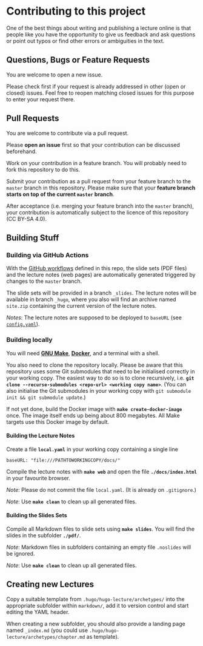 # Contributing to this project

One of the best things about writing and publishing a lecture online is that
people like you have the opportunity to give us feedback and ask questions or
point out typos or find other errors or ambiguities in the text.

## Questions, Bugs or Feature Requests

You are welcome to open a new issue.

Please check first if your request is already addressed in other (open or closed)
issues. Feel free to reopen matching closed issues for this purpose to enter your
request there.

## Pull Requests

You are welcome to contribute via a pull request.

Please **open an issue** first so that your contribution can be discussed
beforehand.

Work on your contribution in a feature branch. You will probably need to fork
this repository to do this.

Submit your contribution as a pull request from your feature branch to the
`master` branch in this repository. Please make sure that your **feature
branch starts on top of the current `master` branch**.

After acceptance (i.e. merging your feature branch into the `master` branch),
your contribution is automatically subject to the licence of this repository
(CC BY-SA 4.0).

## Building Stuff

### Building via GitHub Actions

With the [GitHub workflows](.github/workflows/) defined in this repo, the slide
sets (PDF files) and the lecture notes (web pages) are automatically generated
triggered by changes to the `master` branch.

The slide sets will be provided in a branch `_slides`. The lecture notes  will be
available in branch `_hugo`, where you also will find an archive named `site.zip`
containing the current version of the lecture notes.

_Notes_: The lecture notes are supposed to be deployed to `baseURL` (see
[`config.yaml`](config.yaml)).

### Building locally

You will need **[GNU Make](https://www.gnu.org/software/make/)**,
**[Docker](https://www.docker.com/)**, and a terminal with a shell.

You also need to clone the repository locally. Please be aware that this
repository uses some Git submodules that need to be initialised correctly
in your working copy. The easiest way to do so is to clone recursively,
i.e. **`git clone --recurse-submodules <repo-url> <working copy name>`**.
(You can also initialise the Git submodules in your working copy with
`git submodule init && git submodule update`.)

If not yet done, build the Docker image with **`make create-docker-image`**
once. The image itself ends up being about 800 megabytes. All Make targets
use this Docker image by default.

#### Building the Lecture Notes

Create a file **`local.yaml`** in your working copy containing a single
line

    baseURL: "file:///PATHTOWORKINGCOPY/docs/"

Compile the lecture notes with **`make web`** and open the file
**`./docs/index.html`** in your favourite browser.

_Note_: Please do not commit the file `local.yaml`.  (It is already on
`.gitignore`.)

_Note_: Use **`make clean`** to clean up all generated files.

#### Building the Slides Sets

Compile all Markdown files to slide sets using **`make slides`**. You will
find the slides in the subfolder **`./pdf/`**.

_Note_: Markdown files in subfolders containing an empty file `.noslides`
will be ignored.

_Note_: Use **`make clean`** to clean up all generated files.

## Creating new Lectures

Copy a suitable template from `.hugo/hugo-lecture/archetypes/` into the
appropriate subfolder within `markdown/`, add it to version control and start
editing the YAML header.

When creating a new subfolder, you should also provide a landing page named
`_index.md` (you could use `.hugo/hugo-lecture/archetypes/chapter.md` as
template).
